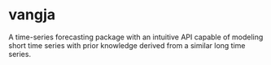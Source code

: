 # vangja
A time-series forecasting package with an intuitive API capable of modeling short time series with prior knowledge derived from a similar long time series.
